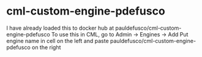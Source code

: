 # cml-custom-engine-pdefusco

I have already loaded this to docker hub at pauldefusco/cml-custom-engine-pdefusco
To use this in CML, go to Admin -> Engines -> Add 
Put engine name in cell on the left and paste pauldefusco/cml-custom-engine-pdefusco on the right
